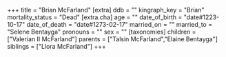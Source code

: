 +++
title = "Brian McFarland"
[extra]
ddb = ""
kingraph_key = "Brian"
mortality_status = "Dead"
[extra.cha]
age = ""
date_of_birth = "date#1223-10-17"
date_of_death = "date#1273-02-17"
married_on = ""
married_to = "Selene Bentayga"
pronouns = ""
sex = ""
[taxonomies]
children = ["Valerian II McFarland"]
parents = ["Talsin McFarland","Elaine Bentayga"]
siblings = ["Llora McFarland"]
+++

